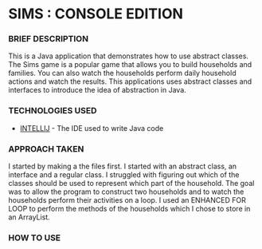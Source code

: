 # SIMS : CONSOLE EDITION

### BRIEF DESCRIPTION
This is a Java application that demonstrates how to use abstract classes. The Sims game is a popular game that allows you to build households and families. You can also watch the households perform daily household actions and watch the results. This applications uses abstract classes and interfaces to introduce the idea of abstraction in Java.

### TECHNOLOGIES USED
* [INTELLIJ](https://www.jetbrains.com/idea/) - The IDE used to write Java code

### APPROACH TAKEN
I started by making a the files first. I started with an abstract class, an interface and a regular class. I struggled with figuring out which of the classes should be used to represent which part of the household. The goal was to allow the program to construct two households and to watch the households perform their activities on a loop. I used an ENHANCED FOR LOOP to perform the methods of the households which I chose to store in an ArrayList.

### HOW TO USE
